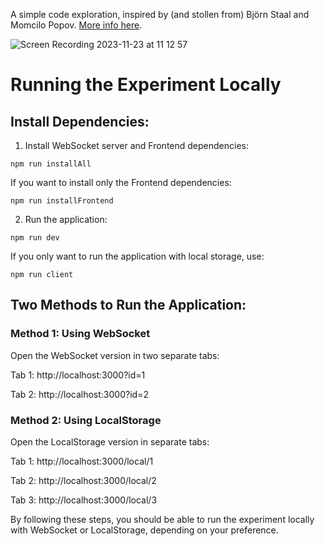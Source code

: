 A simple code exploration, inspired by (and stollen from) Björn Staal and Momcilo Popov. [More info here](https://www.linkedin.com/feed/update/urn:li:activity:7133171531567816705/).

![Screen Recording 2023-11-23 at 11 12 57](https://github.com/Momciloo/fun-with-sockets/assets/15079459/90b4fea3-fd53-4127-bbb9-96e76944e9f4)

# Running the Experiment Locally

## Install Dependencies:

1. Install WebSocket server and Frontend dependencies:

```
npm run installAll
```

If you want to install only the Frontend dependencies:

```
npm run installFrontend
```

2. Run the application:

```
npm run dev
```

If you only want to run the application with local storage, use:

```
npm run client
```

## Two Methods to Run the Application:

### Method 1: Using WebSocket

Open the WebSocket version in two separate tabs:

Tab 1: http://localhost:3000?id=1

Tab 2: http://localhost:3000?id=2

### Method 2: Using LocalStorage

Open the LocalStorage version in separate tabs:

Tab 1: http://localhost:3000/local/1

Tab 2: http://localhost:3000/local/2

Tab 3: http://localhost:3000/local/3

By following these steps, you should be able to run the experiment locally with WebSocket or LocalStorage, depending on your preference.

